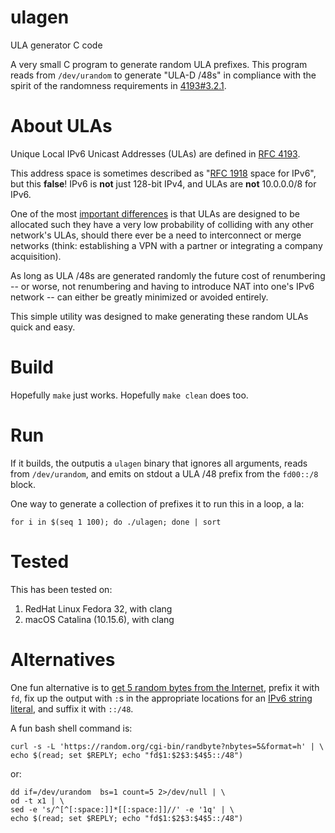 # ulagen
ULA generator C code

A very small C program to generate random ULA prefixes. This program reads from `/dev/urandom` to generate "ULA-D /48s" in compliance with the spirit of the randomness requirements in [4193#3.2.1](https://www.rfc-editor.org/rfc/rfc4193.html#section-3.2.1).

# About ULAs
Unique Local IPv6 Unicast Addresses (ULAs) are defined in [RFC 4193](https://www.rfc-editor.org/rfc/rfc4193.html).

This address space is sometimes described as "[RFC 1918](https://www.rfc-editor.org/rfc/rfc1918.html) space for IPv6", but this **false**! IPv6 is **not** just 128-bit IPv4, and ULAs are **not** 10.0.0.0/8 for IPv6.

One of the most [important differences](https://www.rfc-editor.org/rfc/rfc4193.html#section-6.1) is that ULAs are designed to be allocated such they have a very low probability of colliding with any other network's ULAs, should there ever be a need to interconnect or merge networks (think: establishing a VPN with a partner or integrating a company acquisition).

As long as ULA /48s are generated randomly the future cost of renumbering -- or worse, not renumbering and having to introduce NAT into one's IPv6 network -- can either be greatly minimized or avoided entirely.

This simple utility was designed to make generating these random ULAs quick and easy.

# Build
Hopefully `make` just works.  Hopefully `make clean` does too.

# Run
If it builds, the outputis a `ulagen` binary that ignores all arguments, reads from `/dev/urandom`, and emits on stdout a ULA /48 prefix from the `fd00::/8` block.

One way to generate a collection of prefixes it to run this in a loop, a la:

```
for i in $(seq 1 100); do ./ulagen; done | sort
```

# Tested
This has been tested on:
1) RedHat Linux Fedora 32, with clang
1) macOS Catalina (10.15.6), with clang


# Alternatives
One fun alternative is to [get 5 random bytes from the Internet](https://random.org/cgi-bin/randbyte?nbytes=5&format=h), prefix it with `fd`, fix up the output with `:`s in the appropriate locations for an [IPv6 string literal](https://www.rfc-editor.org/rfc/rfc5952.html), and suffix it with `::/48`.

A fun bash shell command is:

```
curl -s -L 'https://random.org/cgi-bin/randbyte?nbytes=5&format=h' | \
echo $(read; set $REPLY; echo "fd$1:$2$3:$4$5::/48")
```

or:

```
dd if=/dev/urandom  bs=1 count=5 2>/dev/null | \
od -t x1 | \
sed -e 's/^[^[:space:]]*[[:space:]]//' -e '1q' | \
echo $(read; set $REPLY; echo "fd$1:$2$3:$4$5::/48")
```
